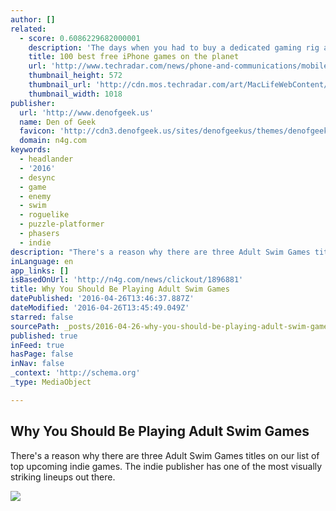 ```yaml
---
author: []
related:
  - score: 0.6086229682000001
    description: 'The days when you had to buy a dedicated gaming rig and spend a load of cash for a quality gaming experience are long gone. Thanks to the iPhone (and iPod touch) and the App Store, you can get an excellent mobile gaming experience for just a few bucks (or quid, for that matter) or even less.'
    title: 100 best free iPhone games on the planet
    url: 'http://www.techradar.com/news/phone-and-communications/mobile-phones/60-best-free-iphone-games-on-the-planet-669893'
    thumbnail_height: 572
    thumbnail_url: 'http://cdn.mos.techradar.com/art/MacLifeWebContent/BestFreeiPhoneGames_122315update/bestfreeiPhone-opener-RaymanAdventures-1200-80.jpg'
    thumbnail_width: 1018
publisher:
  url: 'http://www.denofgeek.us'
  name: Den of Geek
  favicon: 'http://cdn3.denofgeek.us/sites/denofgeekus/themes/denofgeek/favicon.ico'
  domain: n4g.com
keywords:
  - headlander
  - '2016'
  - desync
  - game
  - enemy
  - swim
  - roguelike
  - puzzle-platformer
  - phasers
  - indie
description: "There's a reason why there are three Adult Swim Games titles on our list of top upcoming indie games. The indie publisher has one of the most visually striking lineups out there."
inLanguage: en
app_links: []
isBasedOnUrl: 'http://n4g.com/news/clickout/1896881'
title: Why You Should Be Playing Adult Swim Games
datePublished: '2016-04-26T13:46:37.887Z'
dateModified: '2016-04-26T13:45:49.049Z'
starred: false
sourcePath: _posts/2016-04-26-why-you-should-be-playing-adult-swim-games.md
published: true
inFeed: true
hasPage: false
inNav: false
_context: 'http://schema.org'
_type: MediaObject

---
```

<article style=""><h1>Why You Should Be Playing Adult Swim Games</h1><p>There's a reason why there are three Adult Swim Games titles on our list of top upcoming indie games. The indie publisher has one of the most visually striking lineups out there.</p><img src="http://cdn2.denofgeek.us/sites/denofgeekus/files/2016/04/ghost-song_0.jpg" /></article>